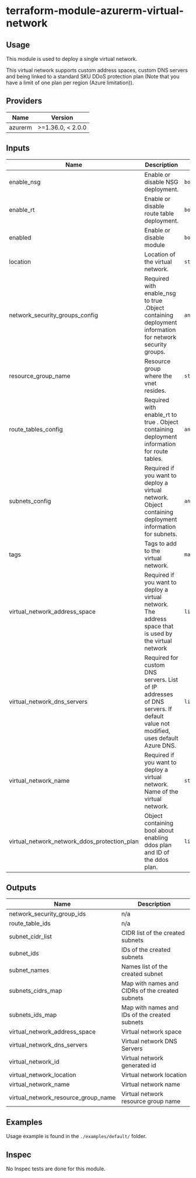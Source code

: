 # terraform-module-azurerm-virtual-network

## Usage

This module is used to deploy a single virtual network.

This virtual network supports custom address spaces, custom DNS servers and being linked to a standard SKU DDoS protection plan (Note that you have a limit of one plan per region (Azure limitation)).

<!-- BEGINNING OF PRE-COMMIT-TERRAFORM DOCS HOOK -->
## Providers

| Name | Version |
|------|---------|
| azurerm | >=1.36.0, < 2.0.0 |

## Inputs

| Name | Description | Type | Default | Required |
|------|-------------|------|---------|:-----:|
| enable\_nsg | Enable or disable NSG deployment. | `bool` | `false` | no |
| enable\_rt | Enable or disable route table deployment. | `bool` | `false` | no |
| enabled | Enable or disable module | `bool` | `true` | no |
| location | Location of the virtual network. | `string` | n/a | yes |
| network\_security\_groups\_config | Required with enable\_nsg to true .Object containing deployment information for network security groups. | `any` | `{}` | no |
| resource\_group\_name | Resource group where the vnet resides. | `string` | n/a | yes |
| route\_tables\_config | Required with enable\_rt to true . Object containing deployment information for route tables. | `any` | `{}` | no |
| subnets\_config | Required if you want to deploy a virtual network. Object containing deployment information for subnets. | `any` | <pre>{<br>  "defaultsn": {<br>    "address_prefix": "10.0.1.0/24",<br>    "name": "defaultsn"<br>  }<br>}</pre> | no |
| tags | Tags to add to the virtual network. | `map` | `{}` | no |
| virtual\_network\_address\_space | Required if you want to deploy a virtual network. The address space that is used by the virtual network | `list(string)` | <pre>[<br>  "10.0.0.0/8"<br>]</pre> | no |
| virtual\_network\_dns\_servers | Required for custom DNS servers. List of IP addresses of DNS servers. If default value not modified, uses default Azure DNS. | `list` | `[]` | no |
| virtual\_network\_name | Required if you want to deploy a virtual network. Name of the virtual network. | `string` | `"default"` | no |
| virtual\_network\_network\_ddos\_protection\_plan | Object containing bool about enabling ddos plan and ID of the ddos plan. | `list` | `[]` | no |

## Outputs

| Name | Description |
|------|-------------|
| network\_security\_group\_ids | n/a |
| route\_table\_ids | n/a |
| subnet\_cidr\_list | CIDR list of the created subnets |
| subnet\_ids | IDs of the created subnets |
| subnet\_names | Names list of the created subnet |
| subnets\_cidrs\_map | Map with names and CIDRs of the created subnets |
| subnets\_ids\_map | Map with names and IDs of the created subnets |
| virtual\_network\_address\_space | Virtual network space |
| virtual\_network\_dns\_servers | Virtual network DNS Servers |
| virtual\_network\_id | Virtual network generated id |
| virtual\_network\_location | Virtual network location |
| virtual\_network\_name | Virtual network name |
| virtual\_network\_resource\_group\_name | Virtual network resource group name |

<!-- END OF PRE-COMMIT-TERRAFORM DOCS HOOK -->

## Examples

Usage example is found in the `./examples/default/` folder.

## Inspec

No Inspec tests are done for this module.
